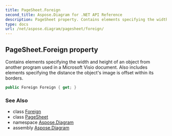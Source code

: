 ```yaml
---
title: PageSheet.Foreign
second_title: Aspose.Diagram for .NET API Reference
description: PageSheet property. Contains elements specifying the width and height of an object from another program used in a Microsoft Visio document. Also includes elements specifying the distance the objects image is offset within its borders
type: docs
url: /net/aspose.diagram/pagesheet/foreign/
---
```

## PageSheet.Foreign property

Contains elements specifying the width and height of an object from another program used in a Microsoft Visio document. Also includes elements specifying the distance the object's image is offset within its borders.

```csharp
public Foreign Foreign { get; }
```

### See Also

* class [Foreign](../../foreign/)
* class [PageSheet](../)
* namespace [Aspose.Diagram](../../pagesheet/)
* assembly [Aspose.Diagram](../../../)


